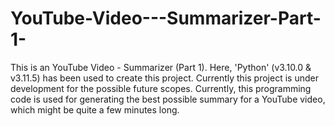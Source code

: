 # YouTube-Video---Summarizer-Part-1-
This is an YouTube Video - Summarizer (Part 1). Here, 'Python' (v3.10.0 &amp; v3.11.5) has been used to create this project. Currently this project is under development for the possible future scopes. Currently, this programming code is used for generating the best possible summary for a YouTube video, which might be quite a few minutes long.
